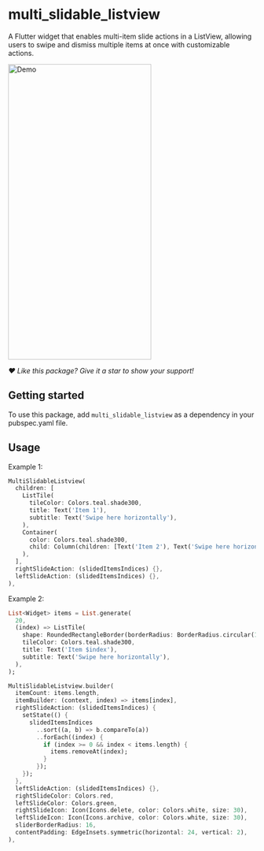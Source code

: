 # multi_slidable_listview
A Flutter widget that enables multi-item slide actions in a ListView, allowing users to swipe and dismiss multiple items at once with customizable actions.

<img src="https://github.com/user-attachments/assets/9256be0f-ad70-4ac5-93b4-d3db2a24b2b7" width="291" height="600" alt="Demo">

*❤️ Like this package? Give it a star to show your support!*

## Getting started
To use this package, add `multi_slidable_listview` as a dependency in your pubspec.yaml file.

## Usage
Example 1:
```dart
MultiSlidableListview(
  children: [
    ListTile(
      tileColor: Colors.teal.shade300,
      title: Text('Item 1'),
      subtitle: Text('Swipe here horizontally'),
    ),
    Container(
      color: Colors.teal.shade300,
      child: Column(children: [Text('Item 2'), Text('Swipe here horizontally')]),
    ),
  ],
  rightSlideAction: (slidedItemsIndices) {},
  leftSlideAction: (slidedItemsIndices) {},
),
```

Example 2:
```dart
List<Widget> items = List.generate(
  20,
  (index) => ListTile(
    shape: RoundedRectangleBorder(borderRadius: BorderRadius.circular(16)),
    tileColor: Colors.teal.shade300,
    title: Text('Item $index'),
    subtitle: Text('Swipe here horizontally'),
  ),
);

MultiSlidableListview.builder(
  itemCount: items.length,
  itemBuilder: (context, index) => items[index],
  rightSlideAction: (slidedItemsIndices) {
    setState(() {
      slidedItemsIndices
        ..sort((a, b) => b.compareTo(a))
        ..forEach((index) {
          if (index >= 0 && index < items.length) {
            items.removeAt(index);
          }
        });
    });
  },
  leftSlideAction: (slidedItemsIndices) {},
  rightSlideColor: Colors.red,
  leftSlideColor: Colors.green,
  rightSlideIcon: Icon(Icons.delete, color: Colors.white, size: 30),
  leftSlideIcon: Icon(Icons.archive, color: Colors.white, size: 30),
  sliderBorderRadius: 16,
  contentPadding: EdgeInsets.symmetric(horizontal: 24, vertical: 2),
),
```
